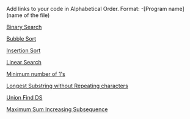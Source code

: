 Add links to your code in Alphabetical Order.
Format: -[Program name](name of the file)

[Binary Search](binary_search.cpp)

[Bubble Sort](bubble_sort.cpp)

[Insertion Sort](insertion_sort.cpp)

[Linear Search](linear_search.cpp)

[Minimum number of 1's](Row%20with%20minimum%20number%20of%201s%20in%20C++.cpp)

[Longest Substring without Repeating characters](Longest_Substring_without_repeating_characters.cpp)

[Union Find DS](Union_find.cpp)

[Maximum Sum Increasing Subsequence](Max_Sum_Inc_Subs.cpp)